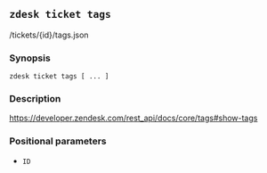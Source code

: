 ## `zdesk ticket tags`

/tickets/{id}/tags.json

### Synopsis

    zdesk ticket tags [ ... ]

### Description

https://developer.zendesk.com/rest_api/docs/core/tags#show-tags

### Positional parameters

* `ID`

